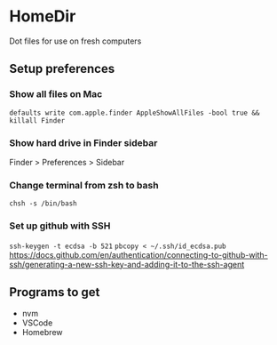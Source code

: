# HomeDir
Dot files for use on fresh computers

## Setup preferences
### Show all files on Mac
`defaults write com.apple.finder AppleShowAllFiles -bool true && killall Finder`

### Show hard drive in Finder sidebar
Finder > Preferences > Sidebar

### Change terminal from zsh to bash
`chsh -s /bin/bash`

### Set up github with SSH
`ssh-keygen -t ecdsa -b 521`
`pbcopy < ~/.ssh/id_ecdsa.pub`
https://docs.github.com/en/authentication/connecting-to-github-with-ssh/generating-a-new-ssh-key-and-adding-it-to-the-ssh-agent

## Programs to get
- nvm
- VSCode
- Homebrew
